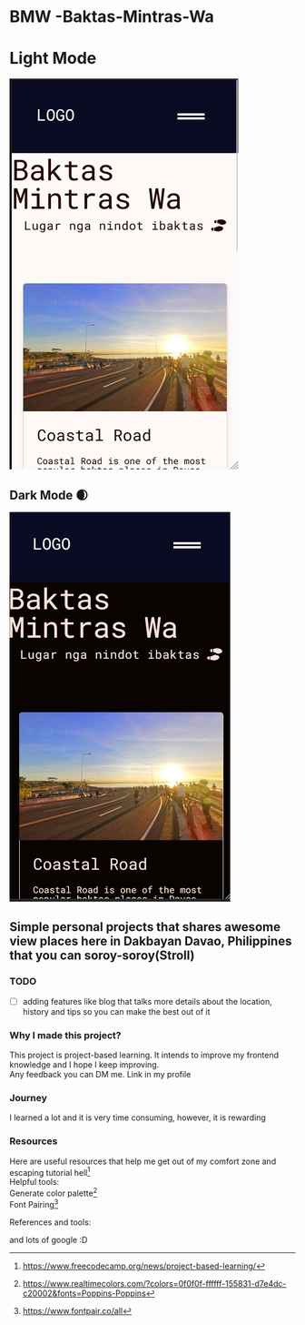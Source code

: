 # BMW -Baktas-Mintras-Wa

# Light Mode

![Alt text](image.png)

## Dark Mode :waxing_crescent_moon:

![Alt text](image-1.png)

## Simple personal projects that shares awesome view places here in Dakbayan Davao, Philippines that you can soroy-soroy(Stroll)

### TODO

- [ ] adding features like blog that talks more details about the location, history and tips so you can make the best out of it

### Why I made this project?

This project is project-based learning. It intends to improve my frontend knowledge and I hope I keep improving.\
Any feedback you can DM me. Link in my profile

### Journey

I learned a lot and it is very time consuming, however, it is rewarding

### Resources

Here are useful resources that help me get out of my comfort zone and escaping tutorial hell[^1]\
Helpful tools:\
Generate color palette[^2]\
Font Pairing[^3]

References and tools:
[^1]: <https://www.freecodecamp.org/news/project-based-learning/>
[^2]: <https://www.realtimecolors.com/?colors=0f0f0f-ffffff-155831-d7e4dc-c20002&fonts=Poppins-Poppins>
[^3]: <https://www.fontpair.co/all>

and lots of google :D
